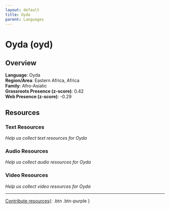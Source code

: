 ```yaml
---
layout: default
title: Oyda
parent: Languages
---
```


# Oyda (oyd)

## Overview

**Language**: Oyda  
**Region/Area**: Eastern Africa, Africa  
**Family**: Afro-Asiatic  
**Grassroots Presence (z-score)**: 0.42  
**Web Presence (z-score)**: -0.29  

## Resources

### Text Resources
*Help us collect text resources for Oyda*

### Audio Resources
*Help us collect audio resources for Oyda*

### Video Resources
*Help us collect video resources for Oyda*

---

[Contribute resources](https://forms.office.com/e/1SfLJx3u1r){: .btn .btn-purple }
